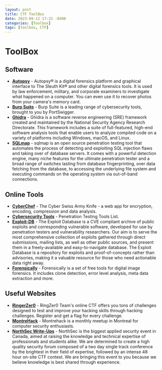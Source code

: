 ```yaml
---
layout: post
title: CTF ToolBox
date: 2023-09-12 17:33 -0400
categories: [Toolbox]
tags: [toolbox, CTF]
---
```


# ToolBox

## Software

- **[Autopsy](https://www.sleuthkit.org/autopsy/)** - Autopsy® is a digital forensics platform and graphical interface to The Sleuth Kit® and other digital forensics tools. It is used by law enforcement, military, and corporate examiners to investigate what happened on a computer. You can even use it to recover photos from your camera's memory card.
- **[Burp Suite](https://portswigger.net/burp)** - Burp Suite is a leading range of cybersecurity tools, brought to you by PortSwigger.
- **[Ghidra](https://ghidra-sre.org/)** - Ghidra is a software reverse engineering (SRE) framework created and maintained by the National Security Agency Research Directorate. This framework includes a suite of full-featured, high-end software analysis tools that enable users to analyze compiled code on a variety of platforms including Windows, macOS, and Linux.
- **[SQLmap](https://sqlmap.org/)** - sqlmap is an open source penetration testing tool that automates the process of detecting and exploiting SQL injection flaws and taking over of database servers. It comes with a powerful detection engine, many niche features for the ultimate penetration tester and a broad range of switches lasting from database fingerprinting, over data fetching from the database, to accessing the underlying file system and executing commands on the operating system via out-of-band connections.


## Online Tools

- **[CyberChef](https://gchq.github.io/CyberChef/)** - The Cyber Swiss Army Knife - a web app for encryption, encoding, compression and data analysis.
- **[Cybersecurity Tools](https://www.hackingarticles.in/penetration-testing-tools/)** - Penetration Testing Tools List.
- **[Exploit-DB](https://www.exploit-db.com/)** - The Exploit Database is a CVE compliant archive of public exploits and corresponding vulnerable software, developed for use by penetration testers and vulnerability researchers. Our aim is to serve the most comprehensive collection of exploits gathered through direct submissions, mailing lists, as well as other public sources, and present them in a freely-available and easy-to-navigate database. The Exploit Database is a repository for exploits and proof-of-concepts rather than advisories, making it a valuable resource for those who need actionable data right away.
- **[Forensically](https://29a.ch/photo-forensics/#forensic-magnifier)** - Forensically is a set of free tools for digital image forensics. It includes clone detection, error level analysis, meta data extraction and more.

## Useful Websites

- **[RingerZer0](https://ringzer0ctf.com/)** - RingZer0 Team's online CTF offers you tons of challenges designed to test and improve your hacking skills through hacking challenges. Register and get a flag for every challenge.
- **[MontreHack](https://www.montrehack.ca/)** - Montrehack is a monthly meetup in Montreal for computer security enthusiasts.
- **[NorthSec Write-Ups](https://nsec.io/competition-write-ups/)** - NorthSec is the biggest applied security event in Canada, aimed at raising the knowledge and technical expertise of professionals and students alike. We are determined to create a high quality security forum composed of a two day single track conference by the brightest in their field of expertise, followed by an intense 48 hour on-site CTF contest. We are bringing this event to you because we believe knowledge is best shared through experience.
